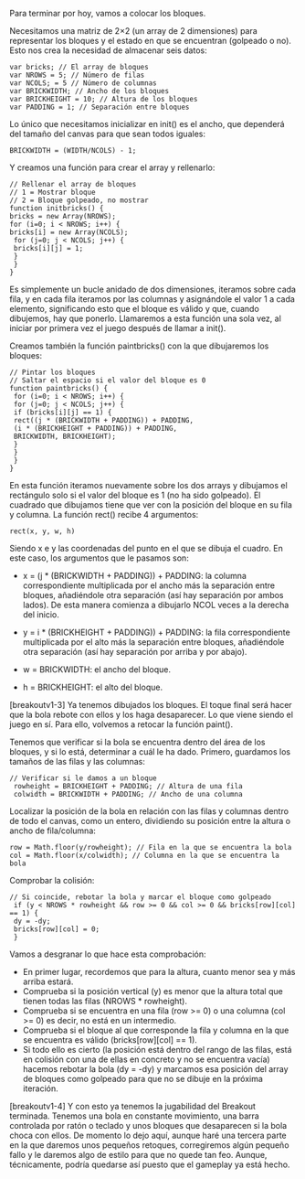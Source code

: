 
Para terminar por hoy, vamos a colocar los bloques.

Necesitamos una matriz de 2×2 (un array de 2 dimensiones) para representar los bloques y el estado en que se encuentran (golpeado o no). Esto nos crea la necesidad de almacenar seis datos:

``````
var bricks; // El array de bloques
var NROWS = 5; // Número de filas
var NCOLS; = 5 // Número de columnas
var BRICKWIDTH; // Ancho de los bloques
var BRICKHEIGHT = 10; // Altura de los bloques
var PADDING = 1; // Separación entre bloques
``````

Lo único que necesitamos inicializar en init() es el ancho, que dependerá del tamaño del canvas para que sean todos iguales:

``BRICKWIDTH = (WIDTH/NCOLS) - 1;``

Y creamos una función para crear el array y rellenarlo:

``````
// Rellenar el array de bloques
// 1 = Mostrar bloque
// 2 = Bloque golpeado, no mostrar
function initbricks() {
bricks = new Array(NROWS);
for (i=0; i < NROWS; i++) {
bricks[i] = new Array(NCOLS);
 for (j=0; j < NCOLS; j++) {
 bricks[i][j] = 1;
 }
 }
}
``````

Es simplemente un bucle anidado de dos dimensiones, iteramos sobre cada fila, y en cada fila iteramos por las columnas y asignándole el valor 1 a cada elemento, significando esto que el bloque es válido y que, cuando dibujemos, hay que ponerlo. Llamaremos a esta función una sola vez, al iniciar por primera vez el juego después de llamar a init().

Creamos también la función paintbricks() con la que dibujaremos los bloques:

``````
// Pintar los bloques
// Saltar el espacio si el valor del bloque es 0
function paintbricks() {
 for (i=0; i < NROWS; i++) {
 for (j=0; j < NCOLS; j++) {
 if (bricks[i][j] == 1) {
 rect((j * (BRICKWIDTH + PADDING)) + PADDING,
 (i * (BRICKHEIGHT + PADDING)) + PADDING,
 BRICKWIDTH, BRICKHEIGHT);
 }
 }
 }
}
``````

En esta función iteramos nuevamente sobre los dos arrays y dibujamos el rectángulo solo si el valor del bloque es 1 (no ha sido golpeado). El cuadrado que dibujamos tiene que ver con la posición del bloque en su fila y columna. La función rect() recibe 4 argumentos:

``rect(x, y, w, h)``

Siendo x e y las coordenadas del punto en el que se dibuja el cuadro. En este caso, los argumentos que le pasamos son:

* x = (j * (BRICKWIDTH + PADDING)) + PADDING: la columna correspondiente multiplicada por el ancho más la separación entre bloques, añadiéndole otra separación (así hay separación por ambos lados). De esta manera comienza a dibujarlo NCOL veces a la derecha del inicio.

* y = i * (BRICKHEIGHT + PADDING)) + PADDING: la fila correspondiente multiplicada por el alto más la separación entre bloques, añadiéndole otra separación (así hay separación por arriba y por abajo).

* w = BRICKWIDTH: el ancho del bloque.

* h = BRICKHEIGHT: el alto del bloque.

[breakoutv1-3] Ya tenemos dibujados los bloques. El toque final será hacer que la bola rebote con ellos y los haga desaparecer. Lo que viene siendo el juego en sí. Para ello, volvemos a retocar la función paint().

Tenemos que verificar si la bola se encuentra dentro del área de los bloques, y si lo está, determinar a cuál le ha dado. Primero, guardamos los tamaños de las filas y las columnas:

``````
// Verificar si le damos a un bloque
 rowheight = BRICKHEIGHT + PADDING; // Altura de una fila
 colwidth = BRICKWIDTH + PADDING; // Ancho de una columna
 ``````

Localizar la posición de la bola en relación con las filas y columnas dentro de todo el canvas, como un entero, dividiendo su posición entre la altura o ancho de fila/columna:

``````
row = Math.floor(y/rowheight); // Fila en la que se encuentra la bola
col = Math.floor(x/colwidth); // Columna en la que se encuentra la bola
``````

Comprobar la colisión:

``````
// Si coincide, rebotar la bola y marcar el bloque como golpeado
 if (y < NROWS * rowheight && row >= 0 && col >= 0 && bricks[row][col] == 1) {
 dy = -dy;
 bricks[row][col] = 0;
 }
 ``````

Vamos a desgranar lo que hace esta comprobación:

* En primer lugar, recordemos que para la altura, cuanto menor sea y más arriba estará.
* Comprueba si la posición vertical (y) es menor que la altura total que tienen todas las filas (NROWS * rowheight).
* Comprueba si se encuentra en una fila (row >= 0) o una columna (col >= 0) es decir, no está en un intermedio.
* Comprueba si el bloque al que corresponde la fila y columna en la que se encuentra es válido (bricks[row][col] == 1).
* Si todo ello es cierto (la posición está dentro del rango de las filas, está en colisión con una de ellas en concreto y no se encuentra vacía) hacemos rebotar la bola (dy = -dy) y marcamos esa posición del array de bloques como golpeado para que no se dibuje en la próxima iteración.

[breakoutv1-4] Y con esto ya tenemos la jugabilidad del Breakout terminada. Tenemos una bola en constante movimiento, una barra controlada por ratón o teclado y unos bloques que desaparecen si la bola choca con ellos. De momento lo dejo aquí, aunque haré una tercera parte en la que daremos unos pequeños retoques, corregiremos algún pequeño fallo y le daremos algo de estilo para que no quede tan feo. Aunque, técnicamente, podría quedarse así puesto que el gameplay ya está hecho.